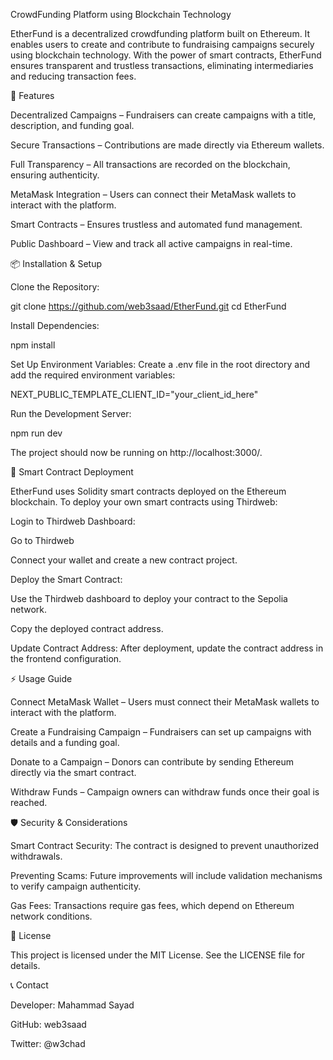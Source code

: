 CrowdFunding Platform using Blockchain Technology

EtherFund is a decentralized crowdfunding platform built on Ethereum. It enables users to create and contribute to fundraising campaigns securely using blockchain technology. With the power of smart contracts, EtherFund ensures transparent and trustless transactions, eliminating intermediaries and reducing transaction fees.

🚀 Features

Decentralized Campaigns – Fundraisers can create campaigns with a title, description, and funding goal.

Secure Transactions – Contributions are made directly via Ethereum wallets.

Full Transparency – All transactions are recorded on the blockchain, ensuring authenticity.

MetaMask Integration – Users can connect their MetaMask wallets to interact with the platform.

Smart Contracts – Ensures trustless and automated fund management.

Public Dashboard – View and track all active campaigns in real-time.


📦 Installation & Setup

Clone the Repository:

git clone https://github.com/web3saad/EtherFund.git
cd EtherFund

Install Dependencies:

npm install

Set Up Environment Variables:
Create a .env file in the root directory and add the required environment variables:

NEXT_PUBLIC_TEMPLATE_CLIENT_ID="your_client_id_here"

Run the Development Server:

npm run dev

The project should now be running on http://localhost:3000/.

🔗 Smart Contract Deployment

EtherFund uses Solidity smart contracts deployed on the Ethereum blockchain. To deploy your own smart contracts using Thirdweb:

Login to Thirdweb Dashboard:

Go to Thirdweb

Connect your wallet and create a new contract project.

Deploy the Smart Contract:

Use the Thirdweb dashboard to deploy your contract to the Sepolia network.

Copy the deployed contract address.

Update Contract Address:
After deployment, update the contract address in the frontend configuration.

⚡ Usage Guide

Connect MetaMask Wallet – Users must connect their MetaMask wallets to interact with the platform.

Create a Fundraising Campaign – Fundraisers can set up campaigns with details and a funding goal.

Donate to a Campaign – Donors can contribute by sending Ethereum directly via the smart contract.

Withdraw Funds – Campaign owners can withdraw funds once their goal is reached.

🛡 Security & Considerations

Smart Contract Security: The contract is designed to prevent unauthorized withdrawals.

Preventing Scams: Future improvements will include validation mechanisms to verify campaign authenticity.

Gas Fees: Transactions require gas fees, which depend on Ethereum network conditions.



📜 License

This project is licensed under the MIT License. See the LICENSE file for details.

📞 Contact

Developer: Mahammad Sayad

GitHub: web3saad

Twitter: @w3chad
